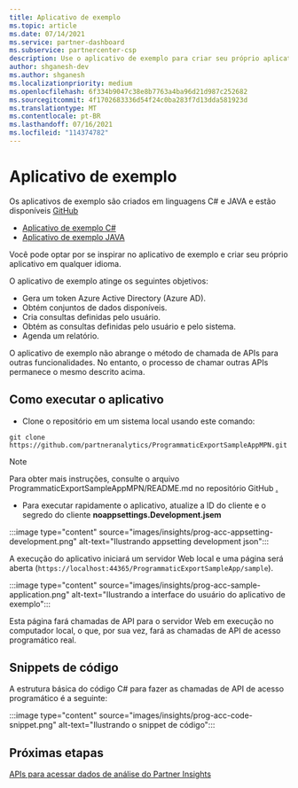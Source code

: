 ```yaml
---
title: Aplicativo de exemplo
ms.topic: article
ms.date: 07/14/2021
ms.service: partner-dashboard
ms.subservice: partnercenter-csp
description: Use o aplicativo de exemplo para criar seu próprio aplicativo para acessar programaticamente os dados do Partner Insights.
author: shganesh-dev
ms.author: shganesh
ms.localizationpriority: medium
ms.openlocfilehash: 6f334b9047c38e8b7763a4ba96d21d987c252682
ms.sourcegitcommit: 4f1702683336d54f24c0ba283f7d13dda581923d
ms.translationtype: MT
ms.contentlocale: pt-BR
ms.lasthandoff: 07/16/2021
ms.locfileid: "114374782"
---
```

# <a name="sample-application"></a>Aplicativo de exemplo

Os aplicativos de exemplo são criados em linguagens C# e JAVA e estão disponíveis [GitHub](https://github.com/partneranalytics)

- [Aplicativo de exemplo C#](https://github.com/partneranalytics/ProgrammaticExportSampleAppMPN)
- [Aplicativo de exemplo JAVA](https://github.com/partneranalytics/ProgrammaticExportSampleAppMPN_Java)

Você pode optar por se inspirar no aplicativo de exemplo e criar seu próprio aplicativo em qualquer idioma.

O aplicativo de exemplo atinge os seguintes objetivos:

- Gera um token Azure Active Directory (Azure AD).
- Obtém conjuntos de dados disponíveis.
- Cria consultas definidas pelo usuário.
- Obtém as consultas definidas pelo usuário e pelo sistema.
- Agenda um relatório.

O aplicativo de exemplo não abrange o método de chamada de APIs para outras funcionalidades. No entanto, o processo de chamar outras APIs permanece o mesmo descrito acima.

## <a name="how-to-run-the-application"></a>Como executar o aplicativo

- Clone o repositório em um sistema local usando este comando:

```cli
git clone https://github.com/partneranalytics/ProgrammaticExportSampleAppMPN.git
```

> [!Note]
> Para obter mais instruções, consulte o arquivo ProgrammaticExportSampleAppMPN/README.md no repositório GitHub [.](https://github.com/partneranalytics/ProgrammaticExportSampleAppMPN_Java)

- Para executar rapidamente o aplicativo, atualize a ID do cliente e o segredo do cliente **noappsettings.Development.jsem**

:::image type="content" source="images/insights/prog-acc-appsetting-development.png" alt-text="Ilustrando appsetting development json":::

A execução do aplicativo iniciará um servidor Web local e uma página será aberta (`https://localhost:44365/ProgrammaticExportSampleApp/sample`).
  
:::image type="content" source="images/insights/prog-acc-sample-application.png" alt-text="Ilustrando a interface do usuário do aplicativo de exemplo":::

Esta página fará chamadas de API para o servidor Web em execução no computador local, o que, por sua vez, fará as chamadas de API de acesso programático real.

## <a name="code-snippets"></a>Snippets de código

A estrutura básica do código C# para fazer as chamadas de API de acesso programático é a seguinte:
 
:::image type="content" source="images/insights/prog-acc-code-snippet.png" alt-text="Ilustrando o snippet de código":::

## <a name="next-steps"></a>Próximas etapas

[APIs para acessar dados de análise do Partner Insights](insights-programmatic-analytics-available-api.md)

